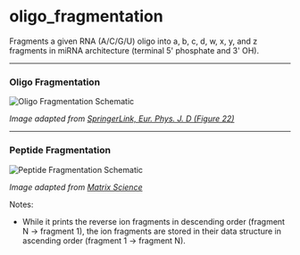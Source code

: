 # oligo_fragmentation

Fragments a given RNA (A/C/G/U) oligo into a, b, c, d, w, x, y, and z fragments in miRNA architecture (terminal 5' phosphate and 3' OH). 

---

### Oligo Fragmentation

![Oligo Fragmentation Schematic](https://github.com/user-attachments/assets/ed8481eb-fc1c-4689-be63-43a91642a46f)

*Image adapted from [SpringerLink, Eur. Phys. J. D (Figure 22)](https://link.springer.com/article/10.1140/epjd/e2011-20616-y)*

---

### Peptide Fragmentation

![Peptide Fragmentation Schematic](https://www.matrixscience.com/images/cleavages.gif)

*Image adapted from [Matrix Science](https://www.matrixscience.com/help/fragmentation_help.html)*

Notes:
- While it prints the reverse ion fragments in descending order (fragment N → fragment 1), the ion fragments are stored in their data structure in ascending order (fragment 1 → fragment N).

